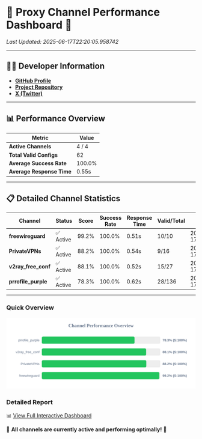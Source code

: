 # 🌟 Proxy Channel Performance Dashboard 🌟

_Last Updated: 2025-06-17T22:20:05.958742_

---

## 👩‍💻 Developer Information

- **[GitHub Profile](https://github.com/4n0nymou3)**  
- **[Project Repository](https://github.com/4n0nymou3/multi-proxy-config-fetcher)**  
- **[X (Twitter)](https://x.com/4n0nymou3)**  

---

## 📊 Performance Overview

| Metric                | Value       |
|-----------------------|-------------|
| **Active Channels**   | 4 / 4       |
| **Total Valid Configs** | 62          |
| **Average Success Rate** | 100.0%      |
| **Average Response Time** | 0.55s       |

---

## 📋 Detailed Channel Statistics

| Channel          | Status     | Score  | Success Rate | Response Time | Valid/Total | Last Success               |
|------------------|------------|--------|--------------|---------------|-------------|----------------------------|
| **freewireguard**  | ✅ Active  | 99.2%  | 100.0% | 0.51s         | 10/10       | 2025-06-17T22:20:05.957008 |
| **PrivateVPNs**  | ✅ Active  | 88.2%  | 100.0% | 0.54s         | 9/16       | 2025-06-17T22:20:05.414583 |
| **v2ray_free_conf**  | ✅ Active  | 88.1%  | 100.0% | 0.52s         | 15/27       | 2025-06-17T22:20:04.837595 |
| **prrofile_purple**  | ✅ Active  | 78.3%  | 100.0% | 0.62s         | 28/136       | 2025-06-17T22:20:04.218694 |

---

### Quick Overview
<div align="center">
  <a href="https://raw.githubusercontent.com/nullluser/NullRepo/refs/heads/main/assets/channel_stats_chart.svg">
    <img src="https://raw.githubusercontent.com/nullluser/NullRepo/refs/heads/main/assets/channel_stats_chart.svg" alt="Source Performance Statistics" width="800">
  </a>
</div>

### Detailed Report
📊 [View Full Interactive Dashboard](https://htmlpreview.github.io/?https://github.com/nullluser/NullRepo/blob/main/assets/performance_report.html)

🎉 **All channels are currently active and performing optimally!** 🎉
